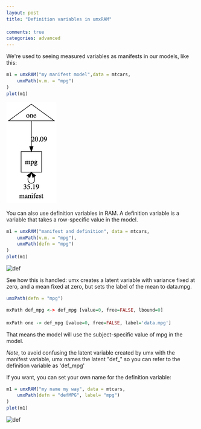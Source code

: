 ```yaml
---
layout: post
title: "Definition variables in umxRAM"

comments: true
categories: advanced
---
```



We're used to seeing measured variables as manifests in our models, like this:

```R
m1 = umxRAM("my manifest model",data = mtcars,
	umxPath(v.m. = "mpg")
)
plot(m1)
```
![manifest](/media/definition_variables/manifest.png "Variance of a manifest")

You can also use definition variables in RAM. A definition variable is a variable that takes a row-specific value in the model.

```R
m1 = umxRAM("manifest and definition", data = mtcars,
	umxPath(v.m. = "mpg"),
	umxPath(defn = "mpg")
)
plot(m1)
```

![def](/media/definition_variables/def.png "Definition variable as a data.labeled latent")

See how this is handled: umx creates a latent variable with variance fixed at zero, and a mean fixed at zero, but sets the label of the mean to data.mpg.

```R
umxPath(defn = "mpg")
```

```R
mxPath def_mpg <-> def_mpg [value=0, free=FALSE, lbound=0]

mxPath one -> def_mpg [value=0, free=FALSE, label='data.mpg']
```

That means the model will use the subject-specific value of mpg in the model.

*Note*, to avoid confusing the latent variable created by umx with the manifest variable, umx names the latent "def_"
so you can refer to the definition variable as 'def_mpg'

If you want, you can set your own name for the definition variable:

```R
m1 = umxRAM("my name my way", data = mtcars,
	umxPath(defn = "defMPG", label= "mpg")
)
plot(m1)
```

![def](/media/definition_variables/named_def.png "Definition variable with an arbitrary name")
